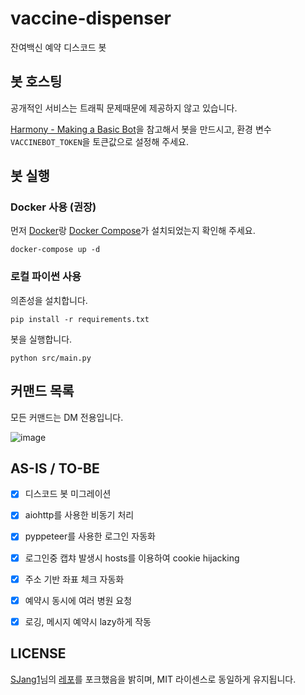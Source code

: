 # vaccine-dispenser
잔여백신 예약 디스코드 봇

## 봇 호스팅
공개적인 서비스는 트래픽 문제때문에 제공하지 않고 있습니다.

[Harmony - Making a Basic Bot](https://harmony.mod.land/guide/beginner/basic_bot.html#create-application)을 참고해서 봇을 만드시고, 환경 변수 `VACCINEBOT_TOKEN`을 토큰값으로 설정해 주세요.

## 봇 실행
### Docker 사용 (권장)
먼저 [Docker](https://docs.docker.com/engine/install/ubuntu/)랑 [Docker Compose](https://docs.docker.com/compose/install/)가 설치되었는지 확인해 주세요.

```docker-compose up -d```

### 로컬 파이썬 사용

의존성을 설치합니다.

```pip install -r requirements.txt```

봇을 실행합니다.

```python src/main.py```

## 커맨드 목록
모든 커맨드는 DM 전용입니다.

![image](https://user-images.githubusercontent.com/32592965/128608773-77b6d05f-1801-4827-8654-40de4ea3df42.png)

## AS-IS / TO-BE

- [X] 디스코드 봇 미그레이션
- [X] aiohttp를 사용한 비동기 처리
- [X] pyppeteer를 사용한 로그인 자동화
- [X] 로그인중 캡챠 발생시 hosts를 이용하여 cookie hijacking
- [X] 주소 기반 좌표 체크 자동화
- [X] 예약시 동시에 여러 병원 요청
- [X] 로깅, 메시지 예약시 lazy하게 작동


## LICENSE
[SJang1](https://github.com/SJang1)님의 [레포](https://github.com/SJang1/korea-covid-19-remaining-vaccine-macro)를 포크했음을 밝히며, MIT 라이센스로 동일하게 유지됩니다.
